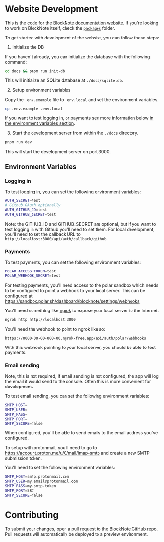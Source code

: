 # Website Development

This is the code for the [BlockNote documentation website](https://www.blocknotejs.org). If you're looking to work on BlockNote itself, check the [`packages`](/packages/) folder.

To get started with development of the website, you can follow these steps:

1. Initialize the DB

If you haven't already, you can initialize the database with the following command:

```bash
cd docs && pnpm run init-db
```

This will initialize an SQLite database at `./docs/sqlite.db`.

2. Setup environment variables

Copy the `.env.example` file to `.env.local` and set the environment variables.

```bash
cp .env.example .env.local
```

If you want to test logging in, or payments see more information below [in the environment variables section](#environment-variables).

3. Start the development server from within the `./docs` directory.

```bash
pnpm run dev
```

This will start the development server on port 3000.

## Environment Variables

### Logging in

To test logging in, you can set the following environment variables:

```bash
AUTH_SECRET=test
# Github OAuth optionally
AUTH_GITHUB_ID=test
AUTH_GITHUB_SECRET=test
```

Note: the GITHUB_ID and GITHUB_SECRET are optional, but if you want to test logging in with Github you'll need to set them. For local development, you'll need to set the callback URL to `http://localhost:3000/api/auth/callback/github`

### Payments

To test payments, you can set the following environment variables:

```bash
POLAR_ACCESS_TOKEN=test
POLAR_WEBHOOK_SECRET=test
```

For testing payments, you'll need access to the polar sandbox which needs to be configured to point a webhook to your local server. This can be configured at: <https://sandbox.polar.sh/dashboard/blocknote/settings/webhooks>

You'll need something like [ngrok](https://ngrok.com/) to expose your local server to the internet.

```bash
ngrok http http://localhost:3000
```

You'll need the webhook to point to ngrok like so:

```
https://0000-00-00-000-00.ngrok-free.app/api/auth/polar/webhooks
```

With this webhook pointing to your local server, you should be able to test payments.

### Email sending

Note, this is not required, if email sending is not configured, the app will log the email it would send to the console. Often this is more convenient for development.

To test email sending, you can set the following environment variables:

```bash
SMTP_HOST=
SMTP_USER=
SMTP_PASS=
SMTP_PORT=
SMTP_SECURE=false
```

When configured, you'll be able to send emails to the email address you've configured.

To setup with protonmail, you'll need to go to <https://account.proton.me/u/0/mail/imap-smtp> and create a new SMTP submission token.

You'll need to set the following environment variables:

```bash
SMTP_HOST=smtp.protonmail.com
SMTP_USER=my.email@protonmail.com
SMTP_PASS=my-smtp-token
SMTP_PORT=587
SMTP_SECURE=false
```

# Contributing

To submit your changes, open a pull request to the [BlockNote GitHub repo](https://github.com/TypeCellOS/BlockNote). Pull requests will automatically be deployed to a preview environment.
